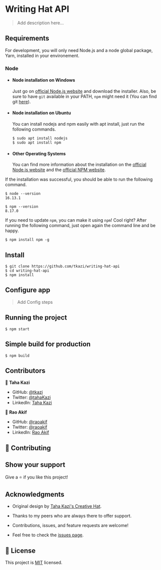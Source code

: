 # Writing Hat API

> Add description here...

## Requirements

For development, you will only need Node.js and a node global package, Yarn, installed in your environement.

### Node
- #### Node installation on Windows

  Just go on [official Node.js website](https://nodejs.org/) and download the installer.
Also, be sure to have `git` available in your PATH, `npm` might need it (You can find git [here](https://git-scm.com/)).

- #### Node installation on Ubuntu

  You can install nodejs and npm easily with apt install, just run the following commands.

      $ sudo apt install nodejs
      $ sudo apt install npm

- #### Other Operating Systems
  You can find more information about the installation on the [official Node.js website](https://nodejs.org/) and the [official NPM website](https://npmjs.org/).

If the installation was successful, you should be able to run the following command.

    $ node --version
    16.13.1

    $ npm --version
    8.17.0

If you need to update `npm`, you can make it using `npm`! Cool right? After running the following command, just open again the command line and be happy.

    $ npm install npm -g

###
## Install

    $ git clone https://github.com/tkazi/writing-hat-api
    $ cd writing-hat-api
    $ npm install

## Configure app

> Add Config steps

## Running the project

    $ npm start

## Simple build for production

    $ npm build

## Contributors

👤 **Taha Kazi**
- GitHub: [@tkazi](https://github.com/tkazi)
- Twitter: [@tahaKazi](https://twitter.com/TahaKazi)
- LinkedIn: [Taha Kazi](https://linkedin.com/in/TahaKazi)

👤 **Rao Akif**
- GitHub: [@raoakif](https://github.com/RaoAkif)
- Twitter: [@raoakif](https://twitter.com/RaoAkif)
- LinkedIn: [Rao Akif](https://linkedin.com/in/RaoAkif)

## 🤝 Contributing
## Show your support

Give a ⭐️ if you like this project!

## Acknowledgments

- Original design by [Taha Kazi's Creative Hat](https://www.figma.com/file/.../Writing-Hat?...).
- Thanks to my peers who are always there to offer support.

- Contributions, issues, and feature requests are welcome!
- Feel free to check the [issues page](../../issues/).

## 📝 License

This project is [MIT](./MIT.md) licensed.
